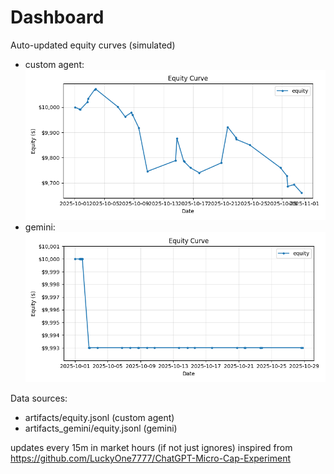 # Dashboard

Auto-updated equity curves (simulated)

- custom agent: ![Equity Curve](artifacts/equity.png?v=69fb57e)
- gemini: ![Equity Curve (Gemini)](artifacts_gemini/equity.png?v=69fb57e)

Data sources:
- artifacts/equity.jsonl (custom agent)
- artifacts_gemini/equity.jsonl (gemini)

updates every 15m in market hours (if not just ignores)
inspired from https://github.com/LuckyOne7777/ChatGPT-Micro-Cap-Experiment